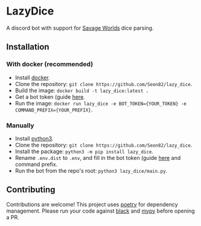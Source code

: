 # LazyDice

A discord bot with support for [Savage Worlds](https://peginc.com/savage-settings/savage-worlds/) dice parsing.

## Installation
### With docker (recommended)
* Install [docker](https://docs.docker.com/get-docker/).
* Clone the repository: `git clone https://github.com/Seon82/lazy_dice`.
* Build the image: `docker build -t lazy_dice:latest .`
* Get a bot token (guide [here]((https://discordpy.readthedocs.io/en/stable/discord.html)).
* Run the image: `docker run lazy_dice -e BOT_TOKEN={YOUR_TOKEN} -e COMMAND_PREFIX={YOUR_PREFIX}`.

### Manually
* Install [python3](https://www.python.org/).
* Clone the repository: `git clone https://github.com/Seon82/lazy_dice`.
* Install the package: `python3 -m pip install lazy_dice`.
* Rename `.env.dist` to `.env`, and fill in the bot token (guide [here]((https://discordpy.readthedocs.io/en/stable/discord.html)) and command prefix.
* Run the bot from the repo's root: `python3 lazy_dice/main.py`.

## Contributing
Contributions are welcome! This project uses [poetry](https://github.com/python-poetry/poetry) for dependency management.
Please run your code against [black](https://github.com/psf/black) and [mypy](https://mypy.readthedocs.io/en/stable/) before opening a PR.